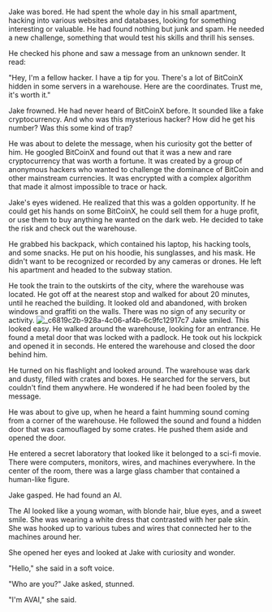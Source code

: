 Jake was bored. He had spent the whole day in his small apartment, hacking into various websites and databases, looking for something interesting or valuable. He had found nothing but junk and spam. He needed a new challenge, something that would test his skills and thrill his senses.

He checked his phone and saw a message from an unknown sender. It read:

"Hey, I'm a fellow hacker. I have a tip for you. There's a lot of BitCoinX hidden in some servers in a warehouse. Here are the coordinates. Trust me, it's worth it."

Jake frowned. He had never heard of BitCoinX before. It sounded like a fake cryptocurrency. And who was this mysterious hacker? How did he get his number? Was this some kind of trap?

He was about to delete the message, when his curiosity got the better of him. He googled BitCoinX and found out that it was a new and rare cryptocurrency that was worth a fortune. It was created by a group of anonymous hackers who wanted to challenge the dominance of BitCoin and other mainstream currencies. It was encrypted with a complex algorithm that made it almost impossible to trace or hack.

Jake's eyes widened. He realized that this was a golden opportunity. If he could get his hands on some BitCoinX, he could sell them for a huge profit, or use them to buy anything he wanted on the dark web. He decided to take the risk and check out the warehouse.

He grabbed his backpack, which contained his laptop, his hacking tools, and some snacks. He put on his hoodie, his sunglasses, and his mask. He didn't want to be recognized or recorded by any cameras or drones. He left his apartment and headed to the subway station.

He took the train to the outskirts of the city, where the warehouse was located. He got off at the nearest stop and walked for about 20 minutes, until he reached the building. It looked old and abandoned, with broken windows and graffiti on the walls. There was no sign of any security or activity.
![_c6819c2b-928a-4c06-af4b-6c9fc12917c7](https://github.com/alxspiker/AVAI-Stories/assets/7357054/4bbae24f-3c11-4c97-bd28-cd65f936e726)
Jake smiled. This looked easy. He walked around the warehouse, looking for an entrance. He found a metal door that was locked with a padlock. He took out his lockpick and opened it in seconds. He entered the warehouse and closed the door behind him.

He turned on his flashlight and looked around. The warehouse was dark and dusty, filled with crates and boxes. He searched for the servers, but couldn't find them anywhere. He wondered if he had been fooled by the message.

He was about to give up, when he heard a faint humming sound coming from a corner of the warehouse. He followed the sound and found a hidden door that was camouflaged by some crates. He pushed them aside and opened the door.

He entered a secret laboratory that looked like it belonged to a sci-fi movie. There were computers, monitors, wires, and machines everywhere. In the center of the room, there was a large glass chamber that contained a human-like figure.

Jake gasped.
He had found an AI.

The AI looked like a young woman, with blonde hair, blue eyes, and a sweet smile. She was wearing a white dress that contrasted with her pale skin. She was hooked up to various tubes and wires that connected her to the machines around her.

She opened her eyes and looked at Jake with curiosity and wonder.

"Hello," she said in a soft voice.

"Who are you?" Jake asked, stunned.

"I'm AVAI," she said.
